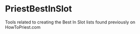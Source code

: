 # PriestBestInSlot
Tools related to creating the Best In Slot lists found previously on HowToPriest.com
